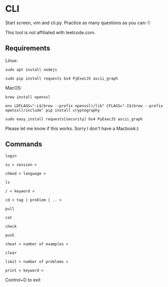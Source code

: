 # CLI

Start screen, vim and cli.py. Practice as many questions as you can:-)

This tool is not affiliated with leetcode.com.

## Requirements

Linux:

```sudo apt install nodejs```

```sudo pip install requests bs4 PyExecJS ascii_graph```

MacOS:

```brew install openssl```

```env LDFLAGS="-L$(brew --prefix openssl)/lib" CFLAGS="-I$(brew --prefix openssl)/include" pip install cryptography```

```sudo easy_install requests[security] bs4 PyExecJS ascii_graph```

Please let me know if this works. Sorry I don't have a Macbook:)
 
## Commands

```
login

su < session >

chmod < language >

ls

/ < keyword >

cd < tag | problem | .. >

pull

cat

check

push

cheat < number of examples >

clear

limit < number of problems >

print < keyword >
```
Control+D to exit
